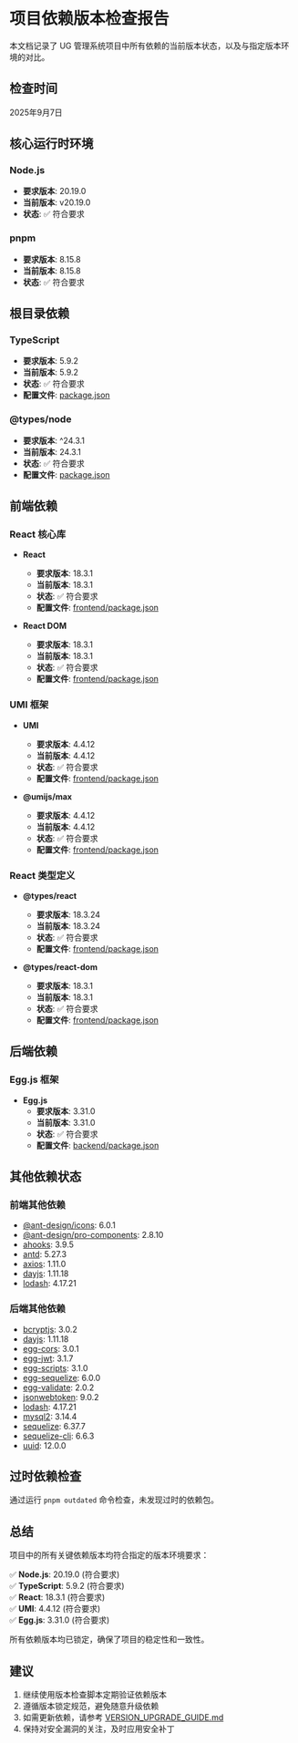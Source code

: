 # 项目依赖版本检查报告

本文档记录了 UG 管理系统项目中所有依赖的当前版本状态，以及与指定版本环境的对比。

## 检查时间

2025年9月7日

## 核心运行时环境

### Node.js

- **要求版本**: 20.19.0
- **当前版本**: v20.19.0
- **状态**: ✅ 符合要求

### pnpm

- **要求版本**: 8.15.8
- **当前版本**: 8.15.8
- **状态**: ✅ 符合要求

## 根目录依赖

### TypeScript

- **要求版本**: 5.9.2
- **当前版本**: 5.9.2
- **状态**: ✅ 符合要求
- **配置文件**: [package.json](file:///e:/YSY/UG/package.json)

### @types/node

- **要求版本**: ^24.3.1
- **当前版本**: 24.3.1
- **状态**: ✅ 符合要求
- **配置文件**: [package.json](file:///e:/YSY/UG/package.json)

## 前端依赖

### React 核心库

- **React**
  - **要求版本**: 18.3.1
  - **当前版本**: 18.3.1
  - **状态**: ✅ 符合要求
  - **配置文件**: [frontend/package.json](file:///e:/YSY/UG/frontend/package.json)

- **React DOM**
  - **要求版本**: 18.3.1
  - **当前版本**: 18.3.1
  - **状态**: ✅ 符合要求
  - **配置文件**: [frontend/package.json](file:///e:/YSY/UG/frontend/package.json)

### UMI 框架

- **UMI**
  - **要求版本**: 4.4.12
  - **当前版本**: 4.4.12
  - **状态**: ✅ 符合要求
  - **配置文件**: [frontend/package.json](file:///e:/YSY/UG/frontend/package.json)

- **@umijs/max**
  - **要求版本**: 4.4.12
  - **当前版本**: 4.4.12
  - **状态**: ✅ 符合要求
  - **配置文件**: [frontend/package.json](file:///e:/YSY/UG/frontend/package.json)

### React 类型定义

- **@types/react**
  - **要求版本**: 18.3.24
  - **当前版本**: 18.3.24
  - **状态**: ✅ 符合要求
  - **配置文件**: [frontend/package.json](file:///e:/YSY/UG/frontend/package.json)

- **@types/react-dom**
  - **要求版本**: 18.3.1
  - **当前版本**: 18.3.1
  - **状态**: ✅ 符合要求
  - **配置文件**: [frontend/package.json](file:///e:/YSY/UG/frontend/package.json)

## 后端依赖

### Egg.js 框架

- **Egg.js**
  - **要求版本**: 3.31.0
  - **当前版本**: 3.31.0
  - **状态**: ✅ 符合要求
  - **配置文件**: [backend/package.json](file:///e:/YSY/UG/backend/package.json)

## 其他依赖状态

### 前端其他依赖

- [@ant-design/icons](file:///e:/YSY/UG/frontend/node_modules/@ant-design/icons): 6.0.1
- [@ant-design/pro-components](file:///e:/YSY/UG/frontend/node_modules/@ant-design/pro-components): 2.8.10
- [ahooks](file:///e:/YSY/UG/frontend/node_modules/ahooks): 3.9.5
- [antd](file:///e:/YSY/UG/frontend/node_modules/antd): 5.27.3
- [axios](file:///e:/YSY/UG/frontend/node_modules/axios): 1.11.0
- [dayjs](file:///e:/YSY/UG/frontend/node_modules/dayjs): 1.11.18
- [lodash](file:///e:/YSY/UG/frontend/node_modules/lodash): 4.17.21

### 后端其他依赖

- [bcryptjs](file:///e:/YSY/UG/backend/node_modules/bcryptjs): 3.0.2
- [dayjs](file:///e:/YSY/UG/backend/node_modules/dayjs): 1.11.18
- [egg-cors](file:///e:/YSY/UG/backend/node_modules/egg-cors): 3.0.1
- [egg-jwt](file:///e:/YSY/UG/backend/node_modules/egg-jwt): 3.1.7
- [egg-scripts](file:///e:/YSY/UG/backend/node_modules/egg-scripts): 3.1.0
- [egg-sequelize](file:///e:/YSY/UG/backend/node_modules/egg-sequelize): 6.0.0
- [egg-validate](file:///e:/YSY/UG/backend/node_modules/egg-validate): 2.0.2
- [jsonwebtoken](file:///e:/YSY/UG/backend/node_modules/jsonwebtoken): 9.0.2
- [lodash](file:///e:/YSY/UG/backend/node_modules/lodash): 4.17.21
- [mysql2](file:///e:/YSY/UG/backend/node_modules/mysql2): 3.14.4
- [sequelize](file:///e:/YSY/UG/backend/node_modules/sequelize): 6.37.7
- [sequelize-cli](file:///e:/YSY/UG/backend/node_modules/sequelize-cli): 6.6.3
- [uuid](file:///e:/YSY/UG/backend/node_modules/uuid): 12.0.0

## 过时依赖检查

通过运行 `pnpm outdated` 命令检查，未发现过时的依赖包。

## 总结

项目中的所有关键依赖版本均符合指定的版本环境要求：

✅ **Node.js**: 20.19.0 (符合要求)  
✅ **TypeScript**: 5.9.2 (符合要求)  
✅ **React**: 18.3.1 (符合要求)  
✅ **UMI**: 4.4.12 (符合要求)  
✅ **Egg.js**: 3.31.0 (符合要求)

所有依赖版本均已锁定，确保了项目的稳定性和一致性。

## 建议

1. 继续使用版本检查脚本定期验证依赖版本
2. 遵循版本锁定规范，避免随意升级依赖
3. 如需更新依赖，请参考 [VERSION_UPGRADE_GUIDE.md](file:///e:/YSY/UG/docs/VERSION_UPGRADE_GUIDE.md)
4. 保持对安全漏洞的关注，及时应用安全补丁